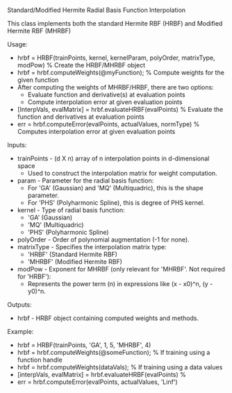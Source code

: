 Standard/Modified Hermite Radial Basis Function Interpolation

This class implements both the standard Hermite RBF (HRBF) and Modified Hermite RBF (MHRBF)

Usage:
  * hrbf = HRBF(trainPoints, kernel, kernelParam, polyOrder, matrixType, modPow) % Create the HRBF/MHRBF object
  * hrbf = hrbf.computeWeights(@myFunction);  % Compute weights for the given function
  * After computing the weights of MHRBF/HRBF, there are two options: 
    * Evaluate function and derivative(s) at evaluation points
    * Compute interpolation error at given evaluation points
  * [InterpVals, evalMatrix] = hrbf.evaluateHRBF(evalPoints)  % Evaluate the function and derivatives at evaluation points
  * err = hrbf.computeError(evalPoints, actualValues, normType) % Computes interpolation error at given evaluation points   

Inputs:
  * trainPoints   - (d X n) array of n interpolation points in d-dimensional space
    * Used to construct the interpolation matrix for weight computation.
  * param         - Parameter for the radial basis function:
    * For 'GA' (Gaussian) and 'MQ' (Multiquadric), this is the shape parameter.
    * For 'PHS' (Polyharmonic Spline), this is degree of PHS kernel.
  * kernel        - Type of radial basis function:
    * 'GA'  (Gaussian)
    * 'MQ'  (Multiquadric)
    * 'PHS' (Polyharmonic Spline)
  * polyOrder     - Order of polynomial augmentation (-1 for none).
  * matrixType    - Specifies the interpolation matrix type:
    * 'HRBF'  (Standard Hermite RBF)
    * 'MHRBF' (Modified Hermite RBF)
  * modPow        - Exponent for MHRBF (only relevant for 'MHRBF'. Not required for 'HRBF'):
    * Represents the power term (n) in expressions like (x - x0)^n, (y - y0)^n.

Outputs:
  * hrbf          - HRBF object containing computed weights and methods.

Example:
  * hrbf = HRBF(trainPoints, 'GA', 1, 5, 'MHRBF', 4) 
  * hrbf = hrbf.computeWeights(@someFunction); % If training using a function handle
  * hrbf = hrbf.computeWeights(dataVals); % If training using a data values
  * [interpVals, evalMatrix] = hrbf.evaluateHRBF(evalPoints) % 
  * err = hrbf.computeError(evalPoints, actualValues, 'Linf')  
